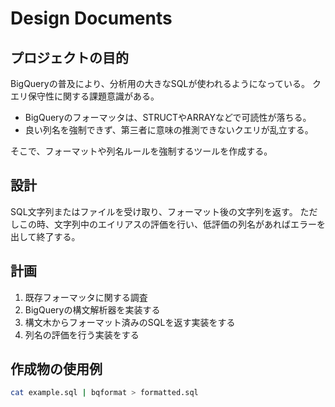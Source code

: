 # Design Documents

## プロジェクトの目的
BigQueryの普及により、分析用の大きなSQLが使われるようになっている。
クエリ保守性に関する課題意識がある。

- BigQueryのフォーマッタは、STRUCTやARRAYなどで可読性が落ちる。
- 良い列名を強制できず、第三者に意味の推測できないクエリが乱立する。

そこで、フォーマットや列名ルールを強制するツールを作成する。

## 設計
SQL文字列またはファイルを受け取り、フォーマット後の文字列を返す。
ただしこの時、文字列中のエイリアスの評価を行い、低評価の列名があればエラーを出して終了する。

## 計画
1. 既存フォーマッタに関する調査
2. BigQueryの構文解析器を実装する
3. 構文木からフォーマット済みのSQLを返す実装をする
4. 列名の評価を行う実装をする

## 作成物の使用例

``` bash
cat example.sql | bqformat > formatted.sql
```
